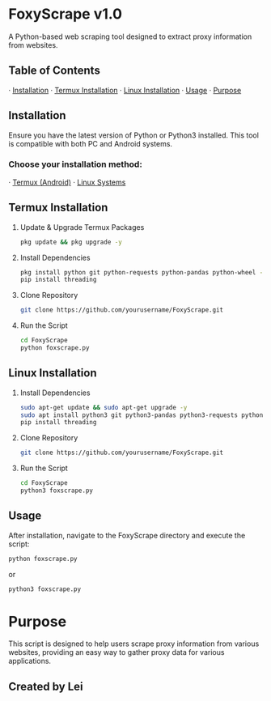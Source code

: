 # FoxyScrape v1.0

A Python-based web scraping tool designed to extract proxy information from websites.

## Table of Contents

· [Installation](#installation)
· [Termux Installation](#termux-installation)
· [Linux Installation](#linux-installation)
· [Usage](#usage)
· [Purpose](#purpose)

## Installation

Ensure you have the latest version of Python or Python3 installed. This tool is compatible with both PC and Android systems.

### Choose your installation method:

· [Termux (Android)](#termux-installation)
· [Linux Systems](#linux-installation)

## Termux Installation

1. Update & Upgrade Termux Packages
   ```bash
   pkg update && pkg upgrade -y
   ```
2. Install Dependencies
   ```bash
   pkg install python git python-requests python-pandas python-wheel -y
   pip install threading
   ```
3. Clone Repository
   ```bash
   git clone https://github.com/yourusername/FoxyScrape.git
   ```
4. Run the Script
   ```bash
   cd FoxyScrape
   python foxscrape.py
   ```

## Linux Installation

1. Install Dependencies
   ```bash
   sudo apt-get update && sudo apt-get upgrade -y
   sudo apt install python3 git python3-pandas python3-requests python3-wheel
   pip install threading
   ```
2. Clone Repository
   ```bash
   git clone https://github.com/yourusername/FoxyScrape.git
   ```
3. Run the Script
   ```bash
   cd FoxyScrape
   python3 foxscrape.py
   ```

## Usage

After installation, navigate to the FoxyScrape directory and execute the script:

```bash
python foxscrape.py
```

or

```bash
python3 foxscrape.py
```

# Purpose

This script is designed to help users scrape proxy information from various websites, providing an easy way to gather proxy data for various applications.

## Created by Lei
